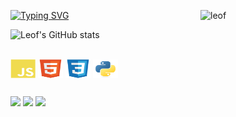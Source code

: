 [![Typing SVG](https://readme-typing-svg.demolab.com?font=Fira+Code&pause=1000&color=09C82A&random=false&width=435&lines=Hello!!+My+name+is+Leof+%CB%8E%CB%8A%CB%97;I'm+20+years+old+.%E1%90%9F;I'm+from+Brazil+%E0%B4%A6%E0%B5%8D%E0%B4%A6%E0%B4%BF(%CB%B5+%E2%80%A2%CC%80+%E1%B4%97+-+%CB%B5+)+%E2%9C%A7)](https://git.io/typing-svg)
  <img height=200 width=200img align="right" alt="leof" src="https://cdn.discordapp.com/attachments/1209941461643165739/1225925103695433738/tenor_3.gif?ex=6622e6b9&is=661071b9&hm=5fae537911234f928770c0f05b3cc2065d15d18eb3b49628e99d4ecfcaf28ee7&">


<div>
  
![Leof's GitHub stats](https://github-readme-stats.vercel.app/api?username=leofkin&show_icons=true&theme=dark)
<div>

<div style="display: inline_block"><br>
  <img align="center" alt="Rafa-Js" height="30" width="40" src="https://raw.githubusercontent.com/devicons/devicon/master/icons/javascript/javascript-plain.svg">
  <img align="center" alt="Rafa-HTML" height="30" width="40" src="https://raw.githubusercontent.com/devicons/devicon/master/icons/html5/html5-original.svg">
  <img align="center" alt="Rafa-CSS" height="30" width="40" src="https://raw.githubusercontent.com/devicons/devicon/master/icons/css3/css3-original.svg">
  <img align="center" alt="Rafa-Python" height="30" width="40" src="https://raw.githubusercontent.com/devicons/devicon/master/icons/python/python-original.svg">
</div>
  
  ##
 
<div> 
  <a href="https://instagram.com/insetarium" target="_blank"><img src="https://img.shields.io/badge/-Instagram-%23E4405F?style=for-the-badge&logo=instagram&logoColor=white" target="_blank"></a>
  <a href = "mailto:leofff@gmail.com"><img src="https://img.shields.io/badge/-Gmail-%23333?style=for-the-badge&logo=gmail&logoColor=white" target="_blank"></a>
  <a href="https://www.linkedin.com/in/leandroffarias/" target="_blank"><img src="https://img.shields.io/badge/-LinkedIn-%230077B5?style=for-the-badge&logo=linkedin&logoColor=white" target="_blank"></a> 
 
 
</div>
